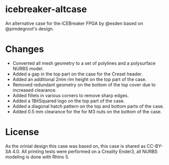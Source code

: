 # icebreaker-altcase
An alternative case for the iCEBreaker FPGA by @esden based on @pimdegroot's design.

# Changes
- Converted all mesh geometry to a set of polylines and a polysurface NURBS model.
- Added a gap in the top part on the case for the Creset header.
- Added an additional 2mm rim height on the top part of the case.
- Removed redundant geometry on the bottom of the top cover due to increased clearance.
- Added fillets in various corners to remove sharp edges.
- Added a 1BitSquared logo on the top part of the case.
- Added a diagonal hatch pattern on the top and bottom parts of the case.
- Added 0.5 mm clearance for the for M3 nuts on the bottom of the case.

# License
As the orinial design this case was based on, this case is shared as CC-BY-SA 4.0.
All printing tests were performed on a Creality Ender3, all NURBS modeling is done with Rhino 5.
